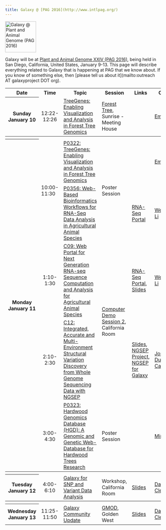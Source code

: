 ```yaml
---
title: Galaxy @ [PAG 2016](http://www.intlpag.org/)
---
```

<div class='center'><a href='http://www.intlpag.org/'><img src="/src/images/Logos/PAGLogo300.png" alt="Galaxy @ Plant and Animal Genome (PAG 2016)" height="100" /></a>
</div>



Galaxy will be at [Plant and Animal Genome XXIV (PAG 2016)](http://www.intlpag.org/), being held in San Diego, California, United States, January 9-13.  This page will describe everything related to Galaxy that is happening at PAG that we know about.  If you know of something else, then [please tell us about it](mailto:outreach AT galaxyproject DOT org).

<table>
  <tr class="th" >
    <th> Date </th>
    <th> Time </th>
    <th> Topic </th>
    <th> Session </th>
    <th> Links </th>
    <th> Contact </th>
  </tr>
  <tr>
    <th> Sunday<br />January 10 </th>
    <td style=" text-align: center;"> 12:22-12:26 </td>
    <td> <a href='https://pag.confex.com/pag/xxiv/meetingapp.cgi/Paper/19738'>TreeGenes: Enabling Visualization and Analysis in Forest Tree Genomics</a> </td>
    <td> <a href='https://pag.confex.com/pag/xxiv/meetingapp.cgi/Session/3093'>Forest Tree</a>, Sunrise - Meeting House </td>
    <td> </td>
    <td> <a href='https://pag.confex.com/pag/xxiv/meetingapp.cgi/Person/34155'>Emily Grau</a> </td>
  </tr>
  <tr>
    <th colspan=6> </th>
  </tr>
  <tr>
    <th rowspan=5> Monday<br />January 11 </th>
    <td rowspan=2> 10:00-11:30 </td>
    <td> <a href='https://pag.confex.com/pag/xxiv/meetingapp.cgi/Paper/21193'>P0322: TreeGenes: Enabling Visualization and Analysis in Forest Tree Genomics</a> </td>
    <td rowspan=2> Poster Session </td>
    <td> </td>
    <td> <a href='https://pag.confex.com/pag/xxiv/meetingapp.cgi/Person/34155'>Emily Grau</a> </td>
  </tr>
  <tr>
    <td> <a href='https://pag.confex.com/pag/xxiv/meetingapp.cgi/Paper/19563'>P0356: Web-Based Bioinformatics Workflows for RNA-Seq Data Analysis in Agricultural Animal Species</a> </td>
    <td> <a href='http://weizhongli-lab.org/RNA-seq'>RNA-Seq Portal</a> </td>
    <td> <a href='https://pag.confex.com/pag/xxiv/meetingapp.cgi/Person/37842'>Weizhong Li</a> </td>
  </tr>
  <tr>
    <td style=" text-align: center;"> 1:10-1:30 </td>
    <td> <a href='https://pag.confex.com/pag/xxiv/meetingapp.cgi/Paper/19663'>C09: Web Portal for Next Generation RNA-seq Sequence Computation and Analysis for Agricultural Animal Species</a> </td>
    <td rowspan=2> <a href='https://pag.confex.com/pag/xxiv/meetingapp.cgi/Session/3269'>Computer Demo Session 2</a>, California Room  </td>
    <td> <a href='http://weizhongli-lab.org/RNA-seq'>RNA-Seq Portal</a>, <a href='https://pag.confex.com/pag/xxiv/recordingredirect.cgi/id/1918'>Slides</a> </td>
    <td> <a href='https://pag.confex.com/pag/xxiv/meetingapp.cgi/Person/37842'>Weizhong Li</a> </td>
  </tr>
  <tr>
    <td style=" text-align: center;"> 2:10-2:30 </td>
    <td> <a href='https://pag.confex.com/pag/xxiv/meetingapp.cgi/Paper/19823'>C12: Integrated, Accurate and Multi-Environment Structural Variation Discovery from Whole Genome Sequencing Data with NGSEP</a> </td>
    <td> <a href='PLACEHOLDER_ATTACHMENT_URL/src/Documents/Presentations/2016_PAG_NGSEP.pdf'>Slides</a>, <a href='http://sourceforge.net/projects/ngsep/'>NGSEP Project</a>, <a href='http://sourceforge.net/projects/ngsep/files/galaxy/'>NGSEP for Galaxy</a> </td>
    <td> <a href='https://pag.confex.com/pag/xxiv/meetingapp.cgi/Person/21453'>Jorge A. Duitama Castellanos</a> </td>
  </tr>
  <tr>
    <td style=" text-align: center;"> 3:00-4:30 </td>
    <td> <a href='https://pag.confex.com/pag/xxiv/meetingapp.cgi/Paper/21155'>P0323: Hardwood Genomics Database (HGD): A Genomic and Genetic Web-Database for Hardwood Trees Research</a> </td>
    <td> Poster Session </td>
    <td> </td>
    <td> <a href='https://pag.confex.com/pag/xxiv/meetingapp.cgi/Person/40214'>Ming Chen</a> </td>
  </tr>
  <tr>
    <th colspan=6> </th>
  </tr>
  <tr>
    <th> Tuesday<br />January 12 </th>
    <td style=" text-align: center;"> 4:00-6:10</td>
    <td> <a href='https://pag.confex.com/pag/xxiv/meetingapp.cgi/Session/3098'>Galaxy for SNP and Variant Data Analysis</a> </td>
    <td> Workshop, California Room </td>
    <td> <a href='PLACEHOLDER_ATTACHMENT_URL/src/Documents/Presentations/2016_PAG_VariantAnalysis.pdf'>Slides</a> </td>
    <td> <a href='/src/DaveClements/index.md'>Dave Clements</a> </td>
  </tr>
  <tr>
    <th colspan=6> </th>
  </tr>
  <tr>
    <th rowspan=2> Wednesday<br />January 13 </th>
    <td style=" text-align: center;"> 11:25-11:50 </td>
    <td> <a href='https://pag.confex.com/pag/xxiv/meetingapp.cgi/Paper/21816'>Galaxy Community Update</a> </td>
    <td> <a href='https://pag.confex.com/pag/xxiv/meetingapp.cgi/Session/3109'>GMOD</a>, Golden West </td>
    <td> <a href='PLACEHOLDER_ATTACHMENT_URL/src/Documents/Presentations/2016_PAG_GalaxyUpdate.pdf'>Slides</a> </td>
    <td> <a href='/src/DaveClements/index.md'>Dave Clements</a> </td>
  </tr>
</table>

